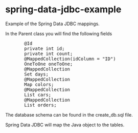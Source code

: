 # spring-data-jdbc-example
Example of the Spring Data JDBC mappings.

In the Parent class you will find the following fields
<pre>       @Id
       private int id;
       private int count;
       @MappedCollection(idColumn = "ID")
       OneToOne oneToOne;
       @MappedCollection
       Set<Day> days;
       @MappedCollection
       Map<String, Color> colors;
       @MappedCollection
       List<Car> cars;
       @MappedCollection
       List<Orderr> orders;</pre>

The database schema can be found in the create_db.sql file.

Spring Data JDBC will map the Java object to the tables.